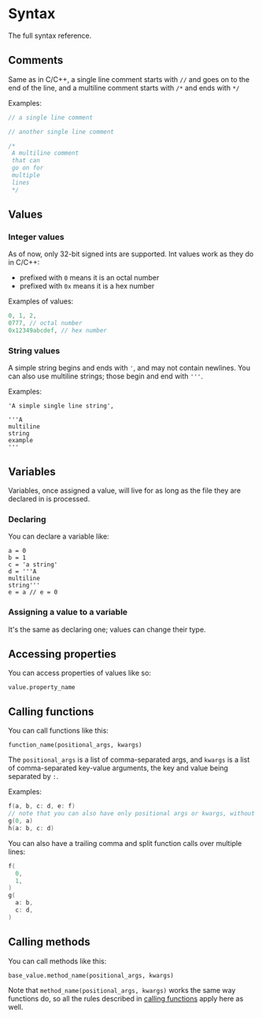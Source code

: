 # Syntax

The full syntax reference.

## Comments
Same as in C/C++, a single line comment starts with `//` and goes
on to the end of the line, and a multiline comment starts with `/*`
and ends with `*/`

Examples:

```c
// a single line comment

// another single line comment

/*
 A multiline comment
 that can
 go on for
 multiple
 lines
 */
```


## Values

### Integer values
As of now, only 32-bit signed ints are supported.
Int values work as they do in C/C++:
- prefixed with `0` means it is an octal number
- prefixed with `0x` means it is a hex number

Examples of values:
```c
0, 1, 2,
0777, // octal number
0x12349abcdef, // hex number
```

### String values
A simple string begins and ends with `'`, and may not contain newlines.
You can also use multiline strings; those begin and end with `'''`.

Examples:
```
'A simple single line string',

'''A
multiline
string
example
'''
```


## Variables

Variables, once assigned a value, will live for as long as the file
they are declared in is processed.

### Declaring
You can declare a variable like:

```
a = 0
b = 1
c = 'a string'
d = '''A
multiline
string'''
e = a // e = 0
```

### Assigning a value to a variable
It's the same as declaring one; values can change their type.

## Accessing properties

You can access properties of values like so:

```
value.property_name
```

## Calling functions

You can call functions like this:
```
function_name(positional_args, kwargs)
```

The `positional_args` is a list of comma-separated args, and `kwargs`
is a list of comma-separated key-value arguments, the key and value
being separated by `:`.

Examples:

```c
f(a, b, c: d, e: f)
// note that you can also have only positional args or kwargs, without needing the extra comma between them
g(0, a)
h(a: b, c: d)
```

You can also have a trailing comma and split function calls over multiple lines:
```c
f(
  0,
  1,
)
g(
  a: b,
  c: d,
)
```

## Calling methods

You can call methods like this:

```
base_value.method_name(positional_args, kwargs)
```

Note that `method_name(positional_args, kwargs)` works the same way functions do,
so all the rules described in [calling functions](#calling-functions) apply here
as well.